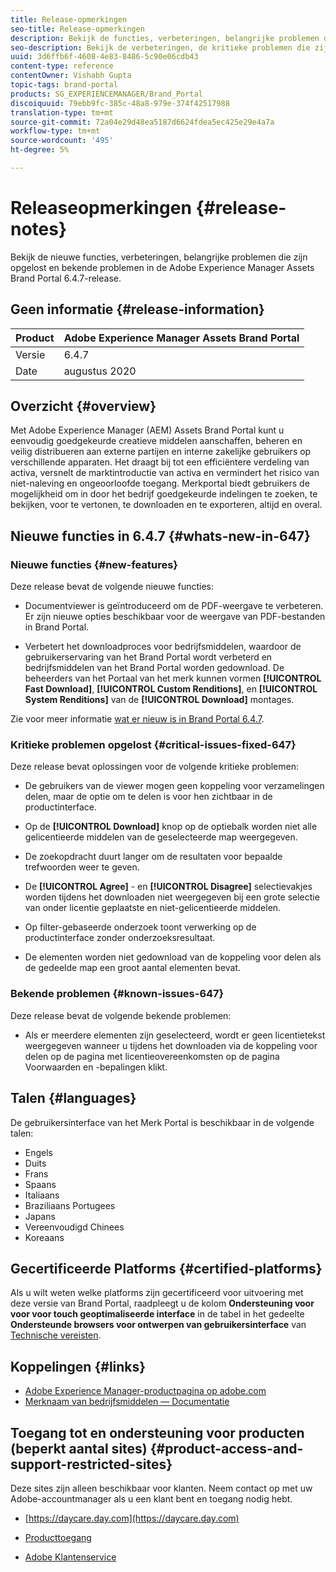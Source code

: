 ```yaml
---
title: Release-opmerkingen
seo-title: Release-opmerkingen
description: Bekijk de functies, verbeteringen, belangrijke problemen die zijn opgelost en bekende problemen in de Adobe Experience Manager Assets Brand Portal 6.4.7-release.
seo-description: Bekijk de verbeteringen, de kritieke problemen die zijn opgelost en de bekende problemen in de Adobe Experience Manager Assets Brand Portal 6.4.7-release.
uuid: 3d6ffb6f-4608-4e83-8486-5c90e06cdb43
content-type: reference
contentOwner: Vishabh Gupta
topic-tags: brand-portal
products: SG_EXPERIENCEMANAGER/Brand_Portal
discoiquuid: 79ebb9fc-385c-48a8-979e-374f42517988
translation-type: tm+mt
source-git-commit: 72a04e29d48ea5187d6624fdea5ec425e29e4a7a
workflow-type: tm+mt
source-wordcount: '495'
ht-degree: 5%

---
```



# Releaseopmerkingen {#release-notes}

Bekijk de nieuwe functies, verbeteringen, belangrijke problemen die zijn opgelost en bekende problemen in de Adobe Experience Manager Assets Brand Portal 6.4.7-release.

## Geen informatie {#release-information}

| Product | Adobe Experience Manager Assets Brand Portal |
|---|---|
| Versie | 6.4.7 |
| Date | augustus 2020 |

## Overzicht {#overview}

Met Adobe Experience Manager (AEM) Assets Brand Portal kunt u eenvoudig goedgekeurde creatieve middelen aanschaffen, beheren en veilig distribueren aan externe partijen en interne zakelijke gebruikers op verschillende apparaten. Het draagt bij tot een efficiëntere verdeling van activa, versnelt de marktintroductie van activa en vermindert het risico van niet-naleving en ongeoorloofde toegang. Merkportal biedt gebruikers de mogelijkheid om in door het bedrijf goedgekeurde indelingen te zoeken, te bekijken, voor te vertonen, te downloaden en te exporteren, altijd en overal.

## Nieuwe functies in 6.4.7 {#whats-new-in-647}

### Nieuwe functies {#new-features}

Deze release bevat de volgende nieuwe functies:

* Documentviewer is geïntroduceerd om de PDF-weergave te verbeteren. Er zijn nieuwe opties beschikbaar voor de weergave van PDF-bestanden in Brand Portal.

<!--
* Download Settings configuration to configure asset download from Brand Portal. Fast download, custom renditions, and system renditions are the available configurations. 
-->

* Verbetert het downloadproces voor bedrijfsmiddelen, waardoor de gebruikerservaring van het Brand Portal wordt verbeterd en bedrijfsmiddelen van het Brand Portal worden gedownload. De beheerders van het Portaal van het merk kunnen vormen **[!UICONTROL Fast Download]**, **[!UICONTROL Custom Renditions]**, en **[!UICONTROL System Renditions]** van de **[!UICONTROL Download]** montages.

Zie voor meer informatie [wat er nieuw is in Brand Portal 6.4.7](whats-new.md).

### Kritieke problemen opgelost {#critical-issues-fixed-647}

Deze release bevat oplossingen voor de volgende kritieke problemen:

* De gebruikers van de viewer mogen geen koppeling voor verzamelingen delen, maar de optie om te delen is voor hen zichtbaar in de productinterface.

* Op de **[!UICONTROL Download]** knop op de optiebalk worden niet alle gelicentieerde middelen van de geselecteerde map weergegeven.

* De zoekopdracht duurt langer om de resultaten voor bepaalde trefwoorden weer te geven.

* De **[!UICONTROL Agree]** - en **[!UICONTROL Disagree]** selectievakjes worden tijdens het downloaden niet weergegeven bij een grote selectie van onder licentie geplaatste en niet-gelicentieerde middelen.

* Op filter-gebaseerde onderzoek toont verwerking op de productinterface zonder onderzoeksresultaat.

* De elementen worden niet gedownload van de koppeling voor delen als de gedeelde map een groot aantal elementen bevat.


### Bekende problemen {#known-issues-647}

Deze release bevat de volgende bekende problemen:

* Als er meerdere elementen zijn geselecteerd, wordt er geen licentietekst weergegeven wanneer u tijdens het downloaden via de koppeling voor delen op de pagina met licentieovereenkomsten op de pagina Voorwaarden en -bepalingen klikt.



## Talen {#languages}

De gebruikersinterface van het Merk Portal is beschikbaar in de volgende talen:

* Engels
* Duits
* Frans
* Spaans
* Italiaans
* Braziliaans Portugees
* Japans
* Vereenvoudigd Chinees
* Koreaans

## Gecertificeerde Platforms {#certified-platforms}

Als u wilt weten welke platforms zijn gecertificeerd voor uitvoering met deze versie van Brand Portal, raadpleegt u de kolom **Ondersteuning voor voor voor touch geoptimaliseerde interface** in de tabel in het gedeelte **Ondersteunde browsers voor ontwerpen van gebruikersinterface** van [Technische vereisten](https://helpx.adobe.com/experience-manager/6-4/sites/deploying/using/technical-requirements.html).

## Koppelingen {#links}

* [Adobe Experience Manager-productpagina op adobe.com](http://www.adobe.com/in/marketing-cloud/experience-manager.html)
* [Merknaam van bedrijfsmiddelen — Documentatie](https://helpx.adobe.com/nl/experience-manager/brand-portal/user-guide.html)

## Toegang tot en ondersteuning voor producten (beperkt aantal sites) {#product-access-and-support-restricted-sites}

Deze sites zijn alleen beschikbaar voor klanten. Neem contact op met uw Adobe-accountmanager als u een klant bent en toegang nodig hebt.

* [https://daycare.day.com](https://daycare.day.com)

* [Producttoegang](https://login.marketing.adobe.com)

* [Adobe Klantenservice](https://helpx.adobe.com/contact.html)
